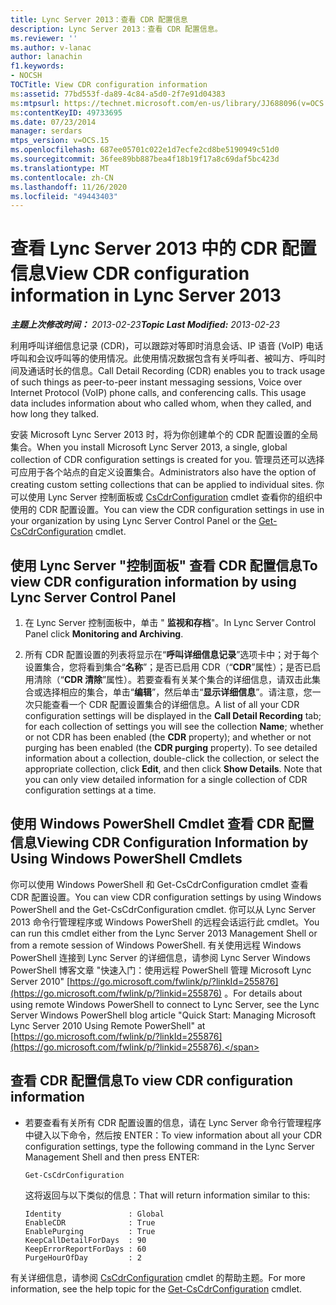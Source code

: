 ```yaml
---
title: Lync Server 2013：查看 CDR 配置信息
description: Lync Server 2013：查看 CDR 配置信息。
ms.reviewer: ''
ms.author: v-lanac
author: lanachin
f1.keywords:
- NOCSH
TOCTitle: View CDR configuration information
ms:assetid: 77bd553f-da89-4c84-a5d0-2f7e91d04383
ms:mtpsurl: https://technet.microsoft.com/en-us/library/JJ688096(v=OCS.15)
ms:contentKeyID: 49733695
ms.date: 07/23/2014
manager: serdars
mtps_version: v=OCS.15
ms.openlocfilehash: 687ee05701c022e1d7ecfe2cd8be5190949c51d0
ms.sourcegitcommit: 36fee89bb887bea4f18b19f17a8c69daf5bc423d
ms.translationtype: MT
ms.contentlocale: zh-CN
ms.lasthandoff: 11/26/2020
ms.locfileid: "49443403"
---
```

# <a name="view-cdr-configuration-information-in-lync-server-2013"></a><span data-ttu-id="44dc6-103">查看 Lync Server 2013 中的 CDR 配置信息</span><span class="sxs-lookup"><span data-stu-id="44dc6-103">View CDR configuration information in Lync Server 2013</span></span>

<div data-xmlns="http://www.w3.org/1999/xhtml">

<div class="topic" data-xmlns="http://www.w3.org/1999/xhtml" data-msxsl="urn:schemas-microsoft-com:xslt" data-cs="https://msdn.microsoft.com/">

<div data-asp="https://msdn2.microsoft.com/asp">



</div>

<div id="mainSection">

<div id="mainBody"><span data-ttu-id="44dc6-104">

<span> </span></span><span class="sxs-lookup"><span data-stu-id="44dc6-104">

<span> </span></span></span>

<span data-ttu-id="44dc6-105">_**主题上次修改时间：** 2013-02-23_</span><span class="sxs-lookup"><span data-stu-id="44dc6-105">_**Topic Last Modified:** 2013-02-23_</span></span>

<span data-ttu-id="44dc6-p101">利用呼叫详细信息记录 (CDR)，可以跟踪对等即时消息会话、IP 语音 (VoIP) 电话呼叫和会议呼叫等的使用情况。此使用情况数据包含有关呼叫者、被叫方、呼叫时间及通话时长的信息。</span><span class="sxs-lookup"><span data-stu-id="44dc6-p101">Call Detail Recording (CDR) enables you to track usage of such things as peer-to-peer instant messaging sessions, Voice over Internet Protocol (VoIP) phone calls, and conferencing calls. This usage data includes information about who called whom, when they called, and how long they talked.</span></span>

<span data-ttu-id="44dc6-108">安装 Microsoft Lync Server 2013 时，将为你创建单个的 CDR 配置设置的全局集合。</span><span class="sxs-lookup"><span data-stu-id="44dc6-108">When you install Microsoft Lync Server 2013, a single, global collection of CDR configuration settings is created for you.</span></span> <span data-ttu-id="44dc6-109">管理员还可以选择可应用于各个站点的自定义设置集合。</span><span class="sxs-lookup"><span data-stu-id="44dc6-109">Administrators also have the option of creating custom setting collections that can be applied to individual sites.</span></span> <span data-ttu-id="44dc6-110">你可以使用 Lync Server 控制面板或 [CsCdrConfiguration](https://docs.microsoft.com/powershell/module/skype/Get-CsCdrConfiguration) cmdlet 查看你的组织中使用的 CDR 配置设置。</span><span class="sxs-lookup"><span data-stu-id="44dc6-110">You can view the CDR configuration settings in use in your organization by using Lync Server Control Panel or the [Get-CsCdrConfiguration](https://docs.microsoft.com/powershell/module/skype/Get-CsCdrConfiguration) cmdlet.</span></span>

<div>

## <a name="to-view-cdr-configuration-information-by-using-lync-server-control-panel"></a><span data-ttu-id="44dc6-111">使用 Lync Server "控制面板" 查看 CDR 配置信息</span><span class="sxs-lookup"><span data-stu-id="44dc6-111">To view CDR configuration information by using Lync Server Control Panel</span></span>

1.  <span data-ttu-id="44dc6-112">在 Lync Server 控制面板中，单击 " **监视和存档**"。</span><span class="sxs-lookup"><span data-stu-id="44dc6-112">In Lync Server Control Panel click **Monitoring and Archiving**.</span></span>

2.  <span data-ttu-id="44dc6-p103">所有 CDR 配置设置的列表将显示在“**呼叫详细信息记录**”选项卡中；对于每个设置集合，您将看到集合“**名称**”；是否已启用 CDR（“**CDR**”属性）；是否已启用清除（“**CDR 清除**”属性）。若要查看有关某个集合的详细信息，请双击此集合或选择相应的集合，单击“**编辑**”，然后单击“**显示详细信息**”。请注意，您一次只能查看一个 CDR 配置设置集合的详细信息。</span><span class="sxs-lookup"><span data-stu-id="44dc6-p103">A list of all your CDR configuration settings will be displayed in the **Call Detail Recording** tab; for each collection of settings you will see the collection **Name**; whether or not CDR has been enabled (the **CDR** property); and whether or not purging has been enabled (the **CDR purging** property). To see detailed information about a collection, double-click the collection, or select the appropriate collection, click **Edit**, and then click **Show Details**. Note that you can only view detailed information for a single collection of CDR configuration settings at a time.</span></span>

</div>

<div>

## <a name="viewing-cdr-configuration-information-by-using-windows-powershell-cmdlets"></a><span data-ttu-id="44dc6-116">使用 Windows PowerShell Cmdlet 查看 CDR 配置信息</span><span class="sxs-lookup"><span data-stu-id="44dc6-116">Viewing CDR Configuration Information by Using Windows PowerShell Cmdlets</span></span>

<span data-ttu-id="44dc6-117">你可以使用 Windows PowerShell 和 Get-CsCdrConfiguration cmdlet 查看 CDR 配置设置。</span><span class="sxs-lookup"><span data-stu-id="44dc6-117">You can view CDR configuration settings by using Windows PowerShell and the Get-CsCdrConfiguration cmdlet.</span></span> <span data-ttu-id="44dc6-118">你可以从 Lync Server 2013 命令行管理程序或 Windows PowerShell 的远程会话运行此 cmdlet。</span><span class="sxs-lookup"><span data-stu-id="44dc6-118">You can run this cmdlet either from the Lync Server 2013 Management Shell or from a remote session of Windows PowerShell.</span></span> <span data-ttu-id="44dc6-119">有关使用远程 Windows PowerShell 连接到 Lync Server 的详细信息，请参阅 Lync Server Windows PowerShell 博客文章 "快速入门：使用远程 PowerShell 管理 Microsoft Lync Server 2010" [https://go.microsoft.com/fwlink/p/?linkId=255876](https://go.microsoft.com/fwlink/p/?linkid=255876) 。</span><span class="sxs-lookup"><span data-stu-id="44dc6-119">For details about using remote Windows PowerShell to connect to Lync Server, see the Lync Server Windows PowerShell blog article "Quick Start: Managing Microsoft Lync Server 2010 Using Remote PowerShell" at [https://go.microsoft.com/fwlink/p/?linkId=255876](https://go.microsoft.com/fwlink/p/?linkid=255876).</span></span>

<div>

## <a name="to-view-cdr-configuration-information"></a><span data-ttu-id="44dc6-120">查看 CDR 配置信息</span><span class="sxs-lookup"><span data-stu-id="44dc6-120">To view CDR configuration information</span></span>

  - <span data-ttu-id="44dc6-121">若要查看有关所有 CDR 配置设置的信息，请在 Lync Server 命令行管理程序中键入以下命令，然后按 ENTER：</span><span class="sxs-lookup"><span data-stu-id="44dc6-121">To view information about all your CDR configuration settings, type the following command in the Lync Server Management Shell and then press ENTER:</span></span>
    
        Get-CsCdrConfiguration
    
    <span data-ttu-id="44dc6-122">这将返回与以下类似的信息：</span><span class="sxs-lookup"><span data-stu-id="44dc6-122">That will return information similar to this:</span></span>
    
        Identity               : Global
        EnableCDR              : True
        EnablePurging          : True
        KeepCallDetailForDays  : 90
        KeepErrorReportForDays : 60
        PurgeHourOfDay         : 2

</div>

<span data-ttu-id="44dc6-123">有关详细信息，请参阅 [CsCdrConfiguration](https://docs.microsoft.com/powershell/module/skype/Get-CsCdrConfiguration) cmdlet 的帮助主题。</span><span class="sxs-lookup"><span data-stu-id="44dc6-123">For more information, see the help topic for the [Get-CsCdrConfiguration](https://docs.microsoft.com/powershell/module/skype/Get-CsCdrConfiguration) cmdlet.</span></span>

<span data-ttu-id="44dc6-124"></div>

</div>

<span> </span>

</div>

</div>

</span><span class="sxs-lookup"><span data-stu-id="44dc6-124"></div>

</div>

<span> </span>

</div>

</div>

</span></span></div>

